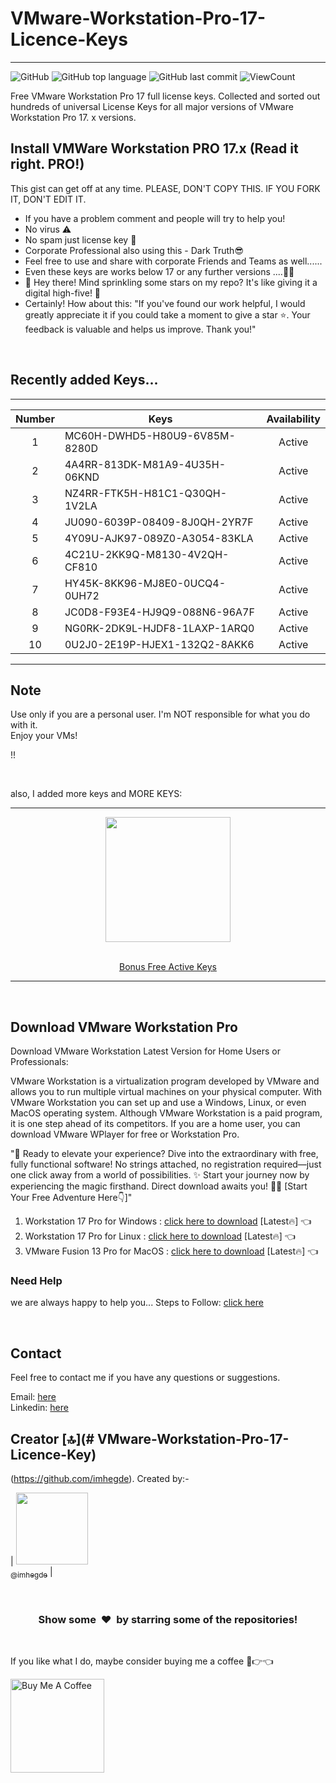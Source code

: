# VMware-Workstation-Pro-17-Licence-Keys
<hr>

![GitHub](https://img.shields.io/github/license/imhegde/VMware-Workstation-Pro-17-Licence-Keys?style=flat)
![GitHub top language](https://img.shields.io/github/languages/top/imhegde/VMware-Workstation-Pro-17-Licence-Keys?style=flat)
![GitHub last commit](https://img.shields.io/github/last-commit/imhegde/VMware-Workstation-Pro-17-Licence-Keys?style=flat)
![ViewCount](https://views.whatilearened.today/views/github/hegdepavankumar/VMware-Workstation-Pro-17-Licence-Key.svg?cache=remove)


Free VMware Workstation Pro 17 full license keys. Collected and sorted out hundreds of universal License Keys for all major versions of VMware Workstation Pro 17. x versions.

Install VMWare Workstation PRO 17.x (Read it right. PRO!)
---
This gist can get off at any time.
PLEASE, DON'T COPY THIS. IF YOU FORK IT, DON'T EDIT IT.
- If you have a problem comment and people will try to help you!
- No virus ⚠
- No spam just license key 🔐
- Corporate Professional also using this - Dark Truth😎
- Feel free to use and share with corporate Friends and Teams as well......
- Even these keys are works below 17 or any further versions ....🎊✨
- 🌟 Hey there! Mind sprinkling some stars on my repo? It's like giving it a digital high-five! 🚀
- Certainly! How about this: "If you've found our work helpful, I would greatly appreciate it if you could take a moment to give a star ⭐. Your feedback is valuable and helps us improve. Thank you!"

<br>

 ## Recently added Keys...

<hr>

| Number | Keys | Availability |
|:------:|------------|:---------:|
| 1 | MC60H-DWHD5-H80U9-6V85M-8280D | Active
| 2 | 4A4RR-813DK-M81A9-4U35H-06KND | Active
| 3 | NZ4RR-FTK5H-H81C1-Q30QH-1V2LA | Active
| 4 | JU090-6039P-08409-8J0QH-2YR7F | Active
| 5 | 4Y09U-AJK97-089Z0-A3054-83KLA | Active
| 6 | 4C21U-2KK9Q-M8130-4V2QH-CF810 | Active
| 7 | HY45K-8KK96-MJ8E0-0UCQ4-0UH72 | Active
| 8 | JC0D8-F93E4-HJ9Q9-088N6-96A7F | Active
| 9 | NG0RK-2DK9L-HJDF8-1LAXP-1ARQ0 | Active
| 10 | 0U2J0-2E19P-HJEX1-132Q2-8AKK6 | Active


<hr>

## Note

Use only if you are a personal user. I'm NOT responsible for what you do with it. <br>
Enjoy your VMs!


!!<br>

<br>

also, I added more keys and MORE KEYS: 
<br> 
<hr>
<div align="center">

<img src="https://user-images.githubusercontent.com/74038190/214644145-264f4759-7633-441e-9d67-d8dda9d50d26.gif" width="200">

<br>
<br>
  
[Bonus Free Active Keys](https://github.com/imhegde/VMware-Workstation-Pro-17-Licence-Keys/blob/main/VMware%20Workstation%20Pro%2017%20keys)
  
 
<div align="center"/>

<hr>

<div align="left">
 
<br>

## Download VMware Workstation Pro

Download VMware Workstation Latest Version for Home Users or Professionals:

VMware Workstation is a virtualization program developed by VMware and allows you to run multiple virtual machines on your physical computer. With VMware Workstation you can set up and use a Windows, Linux, or even MacOS operating system. Although VMware Workstation is a paid program, it is one step ahead of its competitors. If you are a home user, you can download VMware WPlayer for free or Workstation Pro.

"🚀 Ready to elevate your experience? Dive into the extraordinary with free, fully functional software! No strings attached, no registration required—just one click away from a world of possibilities. ✨ Start your journey now by experiencing the magic firsthand. Direct download awaits you! 🌟✨ [Start Your Free Adventure Here👇]"

1. Workstation 17 Pro for Windows : [click here to download](https://www.vmware.com/go/getworkstation-win) [Latest🔥] 👈
2. Workstation 17 Pro for Linux : [click here to download](https://www.vmware.com/go/getworkstation-linux) [Latest🔥] 👈
3. VMware Fusion 13 Pro for MacOS : [click here to download](https://www.vmware.com/go/getfusion) [Latest🔥] 👈

### Need Help

we are always happy to help you...
Steps to Follow: [click here](Installation-Steps.md)

<br>

## Contact

Feel free to contact me if you have any questions or suggestions.

Email: [here](mailto:puhegde01@gmail.com) <br>
Linkedin: [here](https://www.linkedin.com/in/hegdepavankumar) <br>


## Creator [🔝](# VMware-Workstation-Pro-17-Licence-Key)

(https://github.com/imhegde). Created by:-

| [<img src="https://github.com/imhegde.png?size=115" width="115"><br><sub>@imhegde</sub>](https://github.com/imhegde) |


<br>
<h3 align="center">Show some &nbsp;❤️&nbsp; by starring some of the repositories!</h3>
<br>


 <!-- Support Me --> 

 
If you like what I do, maybe consider buying me a coffee 🥺👉👈

<a href="https://www.buymeacoffee.com/imhegde" target="_blank"><img src="https://cdn.buymeacoffee.com/buttons/v2/default-red.png" alt="Buy Me A Coffee" width="150" ></a>

